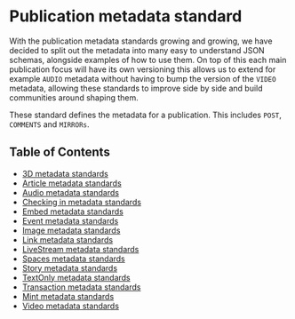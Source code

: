 # Publication metadata standard

With the publication metadata standards growing and growing, we have decided to split out the metadata into many easy to understand JSON schemas, alongside examples of how to use them. On top of this each main publication focus will have its own versioning this allows us to extend for example `AUDIO` metadata without having to bump the version of the `VIDEO` metadata, allowing these standards to improve side by side and build communities around shaping them.

These standard defines the metadata for a publication. This includes `POST`, `COMMENTS` and `MIRRORs`.

## Table of Contents

- [3D metadata standards](./3D/README.md)
- [Article metadata standards](./article/README.md)
- [Audio metadata standards](./audio/README.md)
- [Checking in metadata standards](./checking-in/README.md)
- [Embed metadata standards](./embed/README.md)
- [Event metadata standards](./event/README.md)
- [Image metadata standards](./image/README.md)
- [Link metadata standards](./link/README.md)
- [LiveStream metadata standards](./live-stream/README.md)
- [Spaces metadata standards](./spaces/README.md)
- [Story metadata standards](./story/README.md)
- [TextOnly metadata standards](./text-only/README.md)
- [Transaction metadata standards](./transaction/README.md)
- [Mint metadata standards](./mint/README.md)
- [Video metadata standards](./video/README.md)
